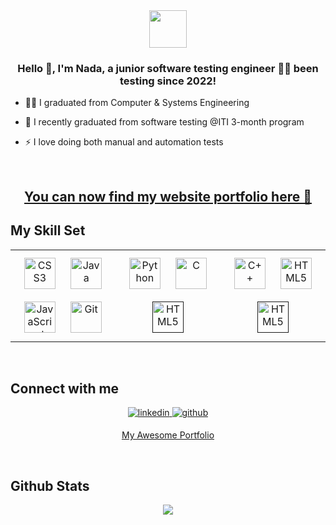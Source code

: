 <div align="center">
<img src="https://cdn-icons-png.flaticon.com/256/7219/7219503.png" align="center" height="60" width="" />
</div>  
  

### <div align="center">Hello 👋, I'm Nada, a junior software testing engineer 👨‍💻 been testing since 2022!</div>  
  

- 👩‍🎓 I graduated from Computer & Systems Engineering

- 🔭 I recently graduated from software testing @ITI 3-month program

- ⚡ I love doing both manual and automation tests
  

<br/>  

## <div align="center"> [You can now find my website portfolio here 🌼](https://nada-software-tester.odoo.com/)</div>  



## My Skill Set  
<table><tr><td valign="top" width="33%">

<div align="center">  
<a href="https://www.w3schools.com/css/" target="_blank"><img style="margin: 10px" src="https://profilinator.rishav.dev/skills-assets/css3-original-wordmark.svg" alt="CSS3" height="50" /></a>  
<a href="https://www.java.com/" target="_blank"><img style="margin: 10px" src="https://profilinator.rishav.dev/skills-assets/java-original-wordmark.svg" alt="Java" height="50" /></a>  
<a href="https://www.javascript.com/" target="_blank"><img style="margin: 10px" src="https://profilinator.rishav.dev/skills-assets/javascript-original.svg" alt="JavaScript" height="50" /></a>  
<a href="https://github.com/" target="_blank"><img style="margin: 10px" src="https://profilinator.rishav.dev/skills-assets/git-scm-icon.svg" alt="Git" height="50" /></a>  
</div>

</td><td valign="top" width="33%">

<div align="center">  
<a href="https://www.python.org/" target="_blank"><img style="margin: 10px" src="https://profilinator.rishav.dev/skills-assets/python-original.svg" alt="Python" height="50" /></a>  
<a href="https://www.cprogramming.com/" target="_blank"><img style="margin: 10px" src="https://profilinator.rishav.dev/skills-assets/c-original.svg" alt="C" height="50" /></a>  
<a href="" target="_blank"><img style="margin: 10px" src="https://static-00.iconduck.com/assets.00/postman-icon-497x512-beb7sy75.png" alt="HTML5" height="50" /></a> 
</div>  


</td><td valign="top" width="33%">

<div align="center">  
<a href="https://www.cplusplus.com/" target="_blank"><img style="margin: 10px" src="https://profilinator.rishav.dev/skills-assets/cplusplus-original.svg" alt="C++" height="50" /></a>  
<a href="https://en.wikipedia.org/wiki/HTML5" target="_blank"><img style="margin: 10px" src="https://profilinator.rishav.dev/skills-assets/html5-original-wordmark.svg" alt="HTML5" height="50" /></a>  
<a href="" target="_blank"><img style="margin: 10px" src="https://static-00.iconduck.com/assets.00/selenium-icon-512x496-obrnvg2v.png" alt="HTML5" height="50" /></a>  
</div>  

</td></tr></table>  

<br/>  


## Connect with me  
<div align="center">
<a href="https://linkedin.com/in/nada-ashraf-7bb5b822a" target="_blank">
<img src=https://img.shields.io/badge/linkedin-%231E77B5.svg?&style=for-the-badge&logo=linkedin&logoColor=white alt=linkedin style="margin-bottom: 5px;" />
</a>
<a href="https://github.com/4noudi" target="_blank">
<img src=https://img.shields.io/badge/github-%2324292e.svg?&style=for-the-badge&logo=github&logoColor=white alt=github style="margin-bottom: 5px;" />
</a>  
</a>
<a href="https://nada-software-tester.odoo.com/" target="_blank">
<p>My Awesome Portfolio</p>
</a> 
</div>  
  

<br/>  


## Github Stats  
<div align="center"><img src="https://github-readme-stats.vercel.app/api/top-langs/?username=4noudi&hide_border=true&layout=compact" align="center" /></div>  

<br/>  
